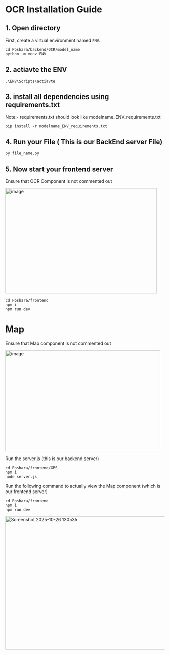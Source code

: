 # OCR Installation Guide
## 1. Open directory 
First, create a virtual environment named `ENV`.

    cd Poshara/backend/OCR/model_name
    python -m venv ENV
    
## 2. actiavte the ENV
    .\ENV\Scripts\actiavte
## 3. install all dependencies using requirements.txt
Note:- requirements.txt should look like modelname_ENV_requirements.txt

    pip install -r modelname_ENV_requirements.txt
## 4. Run your File ( This is our BackEnd server File)
    py file_name.py
## 5. Now start your frontend server
Ensure that OCR Component is not commented out 

<img width="479" height="332" alt="image" src="https://github.com/user-attachments/assets/60718160-2deb-4664-b831-1741bea7f216" />

    cd Poshara/frontend
    npm i
    npm run dev 
# Map
Ensure that Map component is not commented out

<img width="490" height="318" alt="image" src="https://github.com/user-attachments/assets/b98961d6-65bd-4567-9920-9ac10135cdac" />

Run the server.js (this is our backend server)

    cd Poshara/frontend/GPS
    npm i 
    node server.js
    
Run the following command to actually view the Map component
(which is our frontend server)

    cd Poshara/frontend
    npm i
    npm run dev


<img width="523" height="420" alt="Screenshot 2025-10-26 130535" src="https://github.com/user-attachments/assets/ccec7ccf-1c9b-4e3b-9894-7aa771e04a96" />

  
